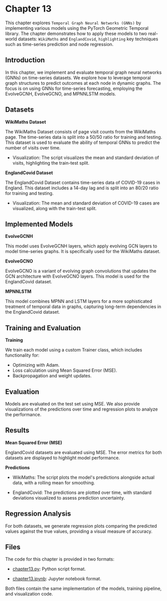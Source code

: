 # Chapter 13

   This chapter explores `Temporal Graph Neural Networks (GNNs)` by implementing various models using the PyTorch Geometric Temporal library. The chapter demonstrates how to apply these models to two real-world datasets: `WikiMaths` and `EnglandCovid`, `highlighting` key techniques such as time-series prediction and node regression.

## Introduction

   In this chapter, we implement and evaluate temporal graph neural networks (GNNs) on time-series datasets. We explore how to leverage temporal graph structures to predict outcomes at each node in dynamic graphs. The focus is on using GNNs for time-series forecasting, employing the EvolveGCNH, EvolveGCNO, and MPNNLSTM models.

## Datasets

   **WikiMaths Dataset**


   The WikiMaths Dataset consists of page visit counts from the WikiMaths page. The time-series data is split into a 50/50 ratio for training and testing. This dataset is used to evaluate the ability of temporal GNNs to predict the number of visits over time.

   - Visualization: The script visualizes the mean and standard deviation of visits, highlighting the train-test split.

   **EnglandCovid Dataset**

   The EnglandCovid Dataset contains time-series data of COVID-19 cases in England. This dataset includes a 14-day lag and is split into an 80/20 ratio for training and testing.

   - Visualization: The mean and standard deviation of COVID-19 cases are visualized, along with the train-test split.

## Implemented Models

   **EvolveGCNH**

   This model uses EvolveGCNH layers, which apply evolving GCN layers to model time-series graphs. It is specifically used for the WikiMaths dataset.

   **EvolveGCNO**

   EvolveGCNO is a variant of evolving graph convolutions that updates the GCN architecture with EvolveGCNO layers. This model is used for the EnglandCovid dataset.

   **MPNNLSTM**

   This model combines MPNN and LSTM layers for a more sophisticated treatment of temporal data in graphs, capturing long-term dependencies in the EnglandCovid dataset.

## Training and Evaluation

   **Training**

   We train each model using a custom Trainer class, which includes functionality for:

   - Optimizing with Adam.
   - Loss calculation using Mean Squared Error (MSE).
   - Backpropagation and weight updates.

## Evaluation

   Models are evaluated on the test set using MSE. We also provide visualizations of the predictions over time and regression plots to analyze the performance.

## Results

   **Mean Squared Error (MSE)**

   EnglandCovid datasets are evaluated using MSE. The error metrics for both datasets are displayed to highlight model performance.

   **Predictions**

   - WikiMaths: The script plots the model's predictions alongside actual data, with a rolling mean for smoothing.

   - EnglandCovid: The predictions are plotted over time, with standard deviations visualized to assess prediction uncertainty.

## Regression Analysis

   For both datasets, we generate regression plots comparing the predicted values against the true values, providing a visual measure of accuracy.

## Files

   The code for this chapter is provided in two formats:

   - [chapter13.py](Chapter13/chapter13.py): Python script format.

   - [chapter13.ipynb](Chapter13/chapter13.ipynb): Jupyter notebook format.

   Both files contain the same implementation of the models, training pipeline, and visualization code.